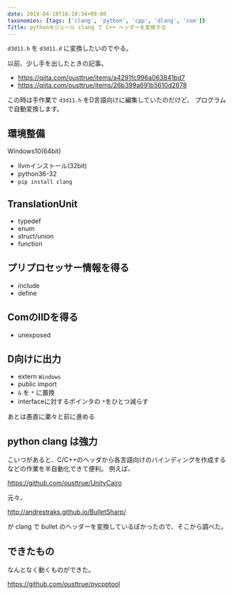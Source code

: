 ```yaml
---
date: 2019-04-18T16:10:34+09:00
taxonomies: {tags: ['clang', 'python', 'cpp', 'dlang', 'com']}
Title: pythonモジュール clang で C++ ヘッダーを変換する
---
```


`d3d11.h` を `d3d11.d` に変換したいのでやる。

以前、少し手を出したときの記事。

* https://qiita.com/ousttrue/items/a4291fc996a063841bd7
* https://qiita.com/ousttrue/items/26b399a691b5610d2678

この時は手作業で `d3d11.h` をD言語向けに編集していたのだけど、
プログラムで自動変換します。

## 環境整備
Windows10(64bit)

* llvmインストール(32bit)
* python36-32
* `pip install clang`

## TranslationUnit

* typedef
* enum
* struct/union
* function

## プリプロセッサー情報を得る

* include
* define

## ComのIIDを得る

* unexposed

## D向けに出力

* extern `Windows`
* public import
* `&` を `*` に置換
* interfaceに対するポインタの `*`をひとつ減らす

あとは愚直に粛々と前に進める

## python clang は強力

こいつがあると、C/C++のヘッダから各言語向けのバインディングを作成するなどの作業を半自動化できて便利。
例えば、

https://github.com/ousttrue/UnityCairo

元々、

http://andrestraks.github.io/BulletSharp/

が clang で bullet のヘッダーを変換しているぽかったので、そこから調べた。

## できたもの

なんとなく動くものができた。

https://github.com/ousttrue/pycpptool
